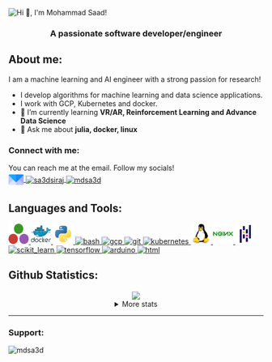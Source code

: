 <!-- <video align="center" src="https://user-images.githubusercontent.com/75714714/165434733-18ff1cee-4f28-4795-a91c-9c2868a68e11.gif" autoplay loop width="100%">👋 Hi there! I'm Mohammad Saad"</video> -->
![Hi 👋, I'm Mohammad Saad!](https://user-images.githubusercontent.com/75714714/165434733-18ff1cee-4f28-4795-a91c-9c2868a68e11.gif)

<h3 align="center">A passionate software developer/engineer</h3>

<!-- <p align="left"> 
  <img src="https://komarev.com/ghpvc/?username=mdsa3d&label=Profile%20views&color=0e75b6&style=flat" alt="mdsa3d" /> 
</p> -->
<div class="about">
  <h2 align="left"><b>About me:</b></h3>

<div>
<p>I am a machine learning and AI engineer with a strong passion for research!</p>

- I develop algorithms for machine learning and data science applications.
- I work with GCP, Kubernetes and docker.
- 🌱 I’m currently learning <b>VR/AR, Reinforcement Learning and Advance Data Science</b></li>
- 💬 Ask me about <b>julia, docker, linux</b></li>

<div class="connect">
  <h3 align="left"><b>Connect with me:</b></h3>
  <p align="left">
    You can reach me at the email. Follow my socials!<br>
    <!-- Gmail -->
    <a href="mailto:mdsa3d@yahoo.com" target="_blank">
      <img alt="Gmail" align="center" src="assets/mail/email.png" height="30" width="30" />
    </a>
    <!-- Twitter -->
    <a href="https://twitter.com/sa3dsiraj" target="blank">
      <img align="center" src="https://raw.githubusercontent.com/rahuldkjain/github-profile-readme-generator/master/src/images/icons/Social/twitter.svg" alt="sa3dsiraj" height="30" width="40" />
    </a>
    <!-- Instagram -->
    <a href="https://instagram.com/mdsa3d" target="blank">
      <img align="center" src="https://raw.githubusercontent.com/rahuldkjain/github-profile-readme-generator/master/src/images/icons/Social/instagram.svg" alt="mdsa3d" height="30" width="40" />
    </a>
  </p>
</div>

<h2 align="left"><b>Languages and Tools:</b></h3>
<p align="left"> 
  <a href="https://julialang.org/" target="_blank" rel="noreferrer"> 
    <img src="assets/julia/julia-dots.svg" alt="Julia Logo" width="40" height="40"/> 
  </a>
  <a href="https://www.docker.com/" target="_blank" rel="noreferrer"> 
    <img src="https://raw.githubusercontent.com/devicons/devicon/master/icons/docker/docker-original-wordmark.svg" alt="docker" width="40" height="40"/> 
  </a> 
  <a href="https://www.python.org" target="_blank" rel="noreferrer"> 
    <img src="https://raw.githubusercontent.com/devicons/devicon/master/icons/python/python-original.svg" alt="python" width="40" height="40"/> 
  <a href="https://www.gnu.org/software/bash/" target="_blank" rel="noreferrer"> 
    <img src="https://api.iconify.design/logos/bash-icon.svg" alt="bash" width="40" height="40"/> 
  </a>  
  <a href="https://cloud.google.com" target="_blank" rel="noreferrer"> 
    <img src="https://www.vectorlogo.zone/logos/google_cloud/google_cloud-icon.svg" alt="gcp" width="40" height="40"/> 
  </a> 
  <a href="https://git-scm.com/" target="_blank" rel="noreferrer"> 
    <img src="https://www.vectorlogo.zone/logos/git-scm/git-scm-icon.svg" alt="git" width="40" height="40"/> 
  </a> 
  <a href="https://kubernetes.io" target="_blank" rel="noreferrer"> 
    <img src="https://www.vectorlogo.zone/logos/kubernetes/kubernetes-icon.svg" alt="kubernetes" width="40" height="40"/> 
  </a> 
  <a href="https://www.linux.org/" target="_blank" rel="noreferrer"> 
    <img src="https://raw.githubusercontent.com/devicons/devicon/master/icons/linux/linux-original.svg" alt="linux" width="40" height="40"/> 
  </a> 
  <a href="https://www.nginx.com" target="_blank" rel="noreferrer"> 
    <img src="https://raw.githubusercontent.com/devicons/devicon/master/icons/nginx/nginx-original.svg" alt="nginx" width="40" height="40"/>
  </a> 
  <a href="https://pandas.pydata.org/" target="_blank" rel="noreferrer"> 
    <img src="https://raw.githubusercontent.com/devicons/devicon/2ae2a900d2f041da66e950e4d48052658d850630/icons/pandas/pandas-original.svg" alt="pandas" width="40" height="40"/> 
  </a>  
  <a href="https://scikit-learn.org/" target="_blank" rel="noreferrer"> 
    <img src="https://upload.wikimedia.org/wikipedia/commons/0/05/Scikit_learn_logo_small.svg" alt="scikit_learn" width="40" height="40"/> 
  </a> 
  <a href="https://www.tensorflow.org" target="_blank" rel="noreferrer"> 
    <img src="https://www.vectorlogo.zone/logos/tensorflow/tensorflow-icon.svg" alt="tensorflow" width="40" height="40"/> 
  </a> 
  <a href="https://www.arduino.cc/" target="_blank" rel="noreferrer"> 
    <img src="https://cdn.worldvectorlogo.com/logos/arduino-1.svg" alt="arduino" width="40" height="40"/> 
  </a>
  <a href="https://en.wikipedia.org/wiki/HTML" target="_blank" rel="noreferrer">
    <img src="https://api.iconify.design/logos/html-5.svg" alt="html" width="40 height="40 />
  </a>
</p>

<h2 align="left"><b>Github Statistics:</b></h3>
<div align="center" >
  <a  href="https://github.com/mdsa3d">
    <img align="center" src="http://github-profile-summary-cards.vercel.app/api/cards/profile-details?username=mdsa3d&theme=nord_dark">
  </a>
  <details>
    <summary>More stats</summary>
    <img src="http://github-profile-summary-cards.vercel.app/api/cards/stats?username=mdsa3d&theme=nord_dark" width="32.5%">
    <img src="http://github-profile-summary-cards.vercel.app/api/cards/repos-per-language?username=mdsa3d&theme=nord_dark" width="32.5%">
    <img src="http://github-profile-summary-cards.vercel.app/api/cards/most-commit-language?username=mdsa3d&theme=nord_dark" width="32.5%">
    <img align="center" src="http://github-profile-summary-cards.vercel.app/api/cards/productive-time?username=mdsa3d&theme=nord_dark&utcOffset=8" >
    <h4 align="left">Github Metrics Summary:</h4>
    <img align="center" src="https://metrics.lecoq.io/mdsa3d?template=classic&base.header=0&gists=1&lines=1&config.timezone=America%2FToronto" >
  </details>
</div>
<hr></hr>

<h3 align="left">Support:</h3>
<p>
  <a href="https://www.buymeacoffee.com/mdsa3d"> 
    <img align="left" src="https://cdn.buymeacoffee.com/buttons/v2/default-yellow.png" height="50" width="210" alt="mdsa3d" />
  </a>
</p>
<!-- <br><br> -->



